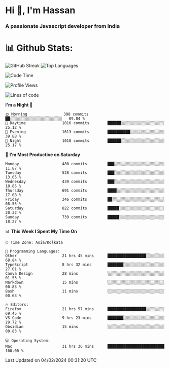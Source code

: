 # Hi 👋, I'm Hassan
### A passionate Javascript developer from India


# 📊 Github Stats:
![GitHub Streak](https://github-readme-streak-stats.herokuapp.com/?user=codeblooded47&theme=dracula&hide_border=false)
![Top Languages](https://github-readme-stats.vercel.app/api/top-langs/?username=codeblooded47&layout=compact&theme=dracula)



<!--START_SECTION:waka-->
![Code Time](http://img.shields.io/badge/Code%20Time-228%20hrs%2055%20mins-blue)

![Profile Views](http://img.shields.io/badge/Profile%20Views-5-blue)

![Lines of code](https://img.shields.io/badge/From%20Hello%20World%20I%27ve%20Written-23.3%20million%20lines%20of%20code-blue)

**I'm a Night 🦉** 

```text
🌞 Morning                398 commits         ██░░░░░░░░░░░░░░░░░░░░░░░   09.84 % 
🌆 Daytime                1016 commits        ██████░░░░░░░░░░░░░░░░░░░   25.12 % 
🌃 Evening                1613 commits        ██████████░░░░░░░░░░░░░░░   39.88 % 
🌙 Night                  1018 commits        ██████░░░░░░░░░░░░░░░░░░░   25.17 % 
```
📅 **I'm Most Productive on Saturday** 

```text
Monday                   480 commits         ███░░░░░░░░░░░░░░░░░░░░░░   11.87 % 
Tuesday                  528 commits         ███░░░░░░░░░░░░░░░░░░░░░░   13.05 % 
Wednesday                439 commits         ███░░░░░░░░░░░░░░░░░░░░░░   10.85 % 
Thursday                 691 commits         ████░░░░░░░░░░░░░░░░░░░░░   17.08 % 
Friday                   346 commits         ██░░░░░░░░░░░░░░░░░░░░░░░   08.55 % 
Saturday                 822 commits         █████░░░░░░░░░░░░░░░░░░░░   20.32 % 
Sunday                   739 commits         █████░░░░░░░░░░░░░░░░░░░░   18.27 % 
```


📊 **This Week I Spent My Time On** 

```text
🕑︎ Time Zone: Asia/Kolkata

💬 Programming Languages: 
Other                    21 hrs 45 mins      █████████████████░░░░░░░░   68.84 % 
TypeScript               8 hrs 32 mins       ███████░░░░░░░░░░░░░░░░░░   27.01 % 
Canva Design             28 mins             ░░░░░░░░░░░░░░░░░░░░░░░░░   01.53 % 
Markdown                 15 mins             ░░░░░░░░░░░░░░░░░░░░░░░░░   00.83 % 
Bash                     11 mins             ░░░░░░░░░░░░░░░░░░░░░░░░░   00.63 % 

🔥 Editors: 
Firefox                  21 hrs 57 mins      █████████████████░░░░░░░░   69.45 % 
VS Code                  9 hrs 23 mins       ███████░░░░░░░░░░░░░░░░░░   29.72 % 
Obsidian                 15 mins             ░░░░░░░░░░░░░░░░░░░░░░░░░   00.83 % 

💻 Operating System: 
Mac                      31 hrs 36 mins      █████████████████████████   100.00 % 
```


 Last Updated on 04/02/2024 00:31:20 UTC
<!--END_SECTION:waka-->


